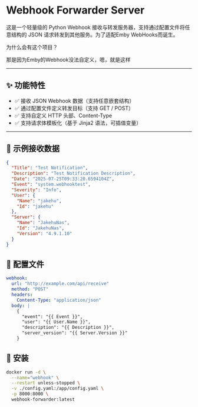 # Webhook Forwarder Server

这是一个轻量级的 Python Webhook 接收与转发服务器，支持通过配置文件将任意结构的 JSON 请求转发到其他服务。为了适配Emby WebHooks而诞生。

为什么会有这个项目？

那是因为Emby的Webhook没法自定义，嗯，就是这样

---

## ✨ 功能特性

- ✅ 接收 JSON Webhook 数据（支持任意嵌套结构）
- ✅ 通过配置文件定义转发目标（支持 GET / POST）
- ✅ 支持自定义 HTTP 头部、Content-Type
- ✅ 支持请求体模板化（基于 Jinja2 语法，可插值变量）

---

## 🧱 示例接收数据

```json
{
  "Title": "Test Notification",
  "Description": "Test Notification Description",
  "Date": "2025-07-25T09:33:20.6594104Z",
  "Event": "system.webhooktest",
  "Severity": "Info",
  "User": {
    "Name": "jakehu",
    "Id": "jakehu"
  },
  "Server": {
    "Name": "JakehuNas",
    "Id": "JakehuNas",
    "Version": "4.9.1.10"
  }
}
```

## 🧱 配置文件

```yaml
webhook:
  url: "http://example.com/api/receive"
  method: "POST"
  headers:
    Content-Type: "application/json"
  body: |
    {
      "event": "{{ Event }}",
      "user": "{{ User.Name }}",
      "description": "{{ Description }}",
      "server_version": "{{ Server.Version }}"
    }
```

## 🧱 安装
```bash
docker run -d \
  --name="webhook" \
  --restart unless-stopped \
  -v ./config.yaml:/app/config.yaml \
  -p 8000:8000 \
  webhook-forwarder:latest
```